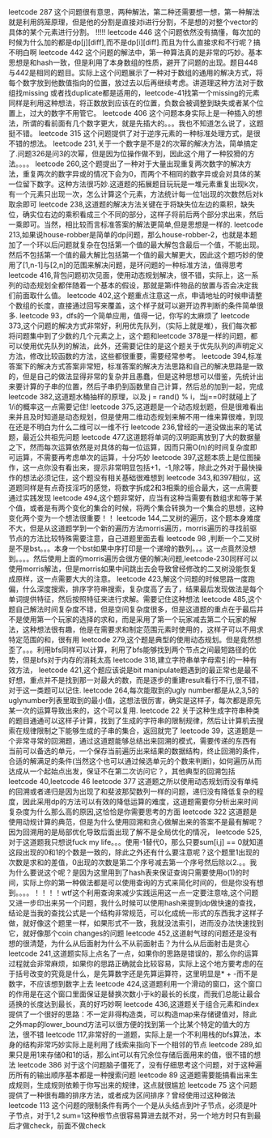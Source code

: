 leetcode 287 这个问题很有意思，两种解法，第二种还需要想一想，第一种解法就是利用鸽笼原理，但是他的分割是直接对i进行分割，不是想的对整个vector的具体的某个元素进行分割。
!!!!!  leetcode 446 这个问题依然没有搞懂，每次加的时候为什么加的都是dp[j][diff],而不是dp[i][diff].而且为什么直接求和不行呢？搞不明白啊
leetcode 442 这个问题的解法中，第一种算法真的是非常的巧妙。基本思想是和hash一致，但是利用了本身数组的性质，避开了问题的出现。题目448与442是相同的题目。实际上这个问题展示了一种对于数组的通用的解决方式，将每个数字放到他数值指向的位置，放过去以后再继续考虑。讲道理这种方法对于数组找missing 或者找duplicate都是适用的，leetcode-41找第一个missing的元素同样是利用这种想法，将正数放到应该在的位置，负数会被调整到缺失或者某个位置上，过大的数字不用管它。
leetcode 406 这个问题本身实际上是一种插入的想法，所谓的看前面有几个数字更大，就是先插大的。。。我也不知道怎么说了，这题挺不错。
leetcode 315 这个问题提供了对于逆序元素的一种标准处理方式，是很不错的想法。
leetcode 231,关于一个数字是不是2的次幂的解决方法，简单搞定了.问题326是问3的次幂，但是因为位操作做不到，因此这个用了一种狡猾的方法。。。。
leetcode 260,这个题提出了一种对于大量出现重复两次数字的解决方法，重复两次的数字异或的情况下会为0，而两个不相同的数字异或会对具体的某一位留下数字。这种方法很巧妙.这道题的拓展题目玩玩是一堆元素重复出现k次，有一个元素只出现一次，怎么计算这个元素，方法统计每一位1出现的次数然后对k取余即可
leetcode 238,这道题的解决方法关键在于将缺失位左边的乘积，缺失位，确实位右边的乘积看成三个不同的部分，这样子将前后两个部分求出来，然后一乘即可。当然，相比较而言标准答案的解法更简单,但是思想是一样的.
leetcode 213,如果说house-robber是简单的dp问题，那么house-robber-2，也就是本题加了一个环以后问题就复杂在包括第一个值的最大解包含最后一个值，不能出现。然后不包括第一个值的最大解比包括第一个值的最大解更大，因此这个题巧妙的使用了[1,n-1]与[2,n]的范围来解决问题，是环问题的一种标准方法，值得思考
leetcode 416,背包问题初次见面，使用动态规划解决，很不错，实际上，这一系列的动态规划全都伴随着一个基本的假设，那就是第i件物品的放置与否会决定我们前面取什么值。
leetcode 402,这个题重点注意这一点，申请地址的时候申请整个数组的长度，直接通过回写来覆盖，这个样子就可以避开边界判断的条件简单很多.
leetcode 93，dfs的一个简单应用，值得一记，你写的太麻烦了
leetcode 373,这个问题的解决方式非常好，利用优先队列，（实际上就是堆），我们每次都将问题集中到了少数的几个元素之上，这个题和leetcode 378是一样的问题，都可以使用优先队列的解法，此外，还需要记住的是这个题关于优先队列的声明定义方法，修改比较函数的方法，这些都很重要，需要经常参考。
leetcode 394,标准答案下的解决方式答案非常短，标准答案的解决方法思路和自己的解决思路是一致的，但是自己的做法显得非常的复杂并且愚蠢，但是这种思想可以借鉴，先统计出来要计算的子串的位置，然后子串扔到函数里自己计算，然后总的加到一起，完成
leetcode 382,这道题水桶抽样的原理，以及 j = rand() % i，当j==0时就碰上了1/i的概率这一点需要记住!
leetcode 375,这道题是一个动态规划题，但是很难看出来并且及时知道是动态规划，但是使用二维动态规划来解不用一维来算很难，到现在还是不明白为什么二维可以一维不行
leetcode 236,曾经的一道没做出来的笔试题，最近公共祖先问题
leetcode 477,这道题将单词的汉明距离放到了大的数据量之下，然而每次运算依然是对具体的每一位运算，因而只需O(n)的时间复杂度即可运算，不需要再考虑单次的运算，十分巧妙
leetcode 397,这题本质上是位图操作，这一点你没有看出来，提示非常明显包括+1，-1,除2等，除此之外对于最快操作的想法必须记住，这个题没有相关基础很难想到
leetcode 343,和397相似，这道题同样是有点奇技淫巧的感觉，将数字拆成2和3相乘的组合最大，这一点需要通过实践发现
leetcode 494,这个题非常好，应当有这种当需要有数组求和等于某个值，或者是有两个变化的集合的时候，将两个集合转换为一个集合的思想，这种变化两个变为一个想法很重要！！
leetcode 144,二叉树的遍历，这个题本身难度不大，但是从这道题学到一个新的遍历方法morris遍历，morris遍历的寻找前驱节点的方法比较特殊需要注意，自己进题里面去看
leetcode 98 ,判断一个二叉树是不是bst。。。本身一个bst如果中序打印是一个递增的数列。。。这一点竟然没想到。。。。然后使用上面的morris遍历会很方便的解决问题,leetcode-230同样可以使用morris解法，但是morris如果中间跳出去会导致曾经修改的二叉树没能恢复成原样，这一点需要大大的注意。
leetcode 423,解这个问题的时候思路一度跑偏，什么深度搜索，排序字符串搜索，复杂度高了去了，结果最后发现做法是每个单词提供特征，然后按照特征来进行求解。需要记住这种想法
leetcode 485,这个题自己解法时间复杂度不错，但是空间复杂度很多，但是这道题的重点在于最后并不是使用第一个玩家的选择的求和，而是采用了第一个玩家减去第二个玩家的解法，这种想法很有趣，他是在需要求和制定范围元素时使用的，这样子可以不用求特定范围的和，很有用
leetcode 279,这个题是典型的使用动态规划。但是竟然想歪了。。。利用bfs同样可以计算，利用了bfs能够找到两个节点之间最短路径的优势，但是bfs对于内存的消耗太高 
leetcode 318,建立字符串单字母索引的一种有效方法，
leetcode 421,这个题应该说是bit manipulate题遇到的最正常也是最不好想，重点并不是找到那一对最大的数，而是逐步的重建result看行不行,很不错，对于这一类题可以记住.
leetcode 264,每次能取到的ugly number都是从2,3,5的uglynumber列表里取到的最小值，这想法很厉害，确实是这样子，每次都是原先某一次的运算导致出来的，这个可以复用.
leetcode 22  关于这种生成字符串种类的题目通通可以这样子计算，找到了生成的字符串的限制规律，然后让计算机去搜索在规律限制之下能够生成的子串的集合，返回就完了
leetcode 39，这道题是一个非常寻常的回溯题，通过这道题能够总结出来回溯的模式，需要传递的东西有 当前可以备选的单元，一个保存当前遍历出来结果的数据结构，终止回溯的条件，合适的解满足的条件(当然这个也可以通过候选单元的个数来判断)，如何遍历从而达成从一个起始点出发，保证不在第二次访问它？，其他典型的回溯包括leetcode 40,leetcode 46
leetcode 377 这道题之所以使用动态规划而没有单纯的回溯或者递归是因为出现了和斐波那契数列一样的问题，递归没有降低复杂的程度，因此采用dp的方法可以有效的降低运算的难度，这道题需要你分析出来时间复杂度为什么那么高的原因,这恰恰是你需要思考的方面
leetcode 322 这道题是使用动规计算的典范，但是为什么使用回溯和贪心做解出来的答案不是最有解呢？因为回溯用的是局部优化导致后面出现了解不是全局优化的情况，
leetcode 525,对于这道题我只想说fuck my life。。。使用-1替代0，那么只要sum[i,j] == 0就知道这段出现的0和1的个数是一致的，除此之外还有什么要注意呢？这个题里1出现的次数是求和的差值，0出现的次数是第二个序号减去第一个序号然后除以2.。。我为什么要说这个呢？是因为这里用到了hash表来保证查询只需要使用o(1)的时间，实际上你的第一种做法都是可以使用查询的方式来简化时间的，但是你没有想到。。。。！！！！wtf这个利用查询来减少实践运用这一点一定要注意啥,这个问题又进一步印出来另一个问题，我什么时候可以使用hash来提到dp做快速的查找，结论是当我的查找公式是一个结构非常规范，可以化成统一形式的东西我才这样子做，就好像这个题里一样，如果形式不一致，我就没法索引，进而没办法快速找到它，就好像那个coin changes的问题
leetcode 452,这道射气球的问题还是没有想的很清楚，为什么从后面射为什么不从前面射击？为什么从后面射击是贪心
leetcode 241,这道题实际上点名了一点，如果你的思路是错误的，那么你的运算过程就会非常麻烦，如果你的思路正确就会比较容易，实际上这个地方要考虑的在于括号改变的究竟是什么，是先算数字还是先算运算符，这里明显是* + -而不是数字，不应该想到数字上去
leetcode 424,这道题利用一个滑动的窗口，这个窗口的作用是在这个窗口里面保证是替换次数小于k的最长的长度，而我们总能让最合适换的长度达到最长，真的好巧妙啊
leetcode 436,这道题关于组合元素和index提供了一个很好的思路：不一定非得构造类，可以构造map来存储键值对，除此之外map的lower_bound方法可以很方便的找到第一个比某个特定的值大的方法，很不错
leetcode 117,非常好的一道题，实际上是一个不利用栈的bfs算法，本身的结构非常巧妙实际上是利用了线索来指向下一个相邻的节点
leetcode 289,如果只是用1来存储0和1的话，那么int可以有冗余位存储后面用来的值，很不错的想法
leetcode 386 对于这个问题脑子僵死了，没有仔细思考这个问题，对于这种遍历所有的输出顺序基本都是一种搜索问题
leetcode 89  这道题需要能搞看出来生成规则，生成规则依赖于你写出来的规律，这点就很尴尬
leetcode 75  这个问题提供了一种很有趣的排序方法，或者成为区间排序？曾经使用过这种做法
leetcode 113 这个问题的限制条件有两个一个是从头结点到叶子节点，必须是叶子节点，对于1,2 sum=1这种根节点很容易算进去就不对，另一个地方时只有到最后才做check，前面不做check
